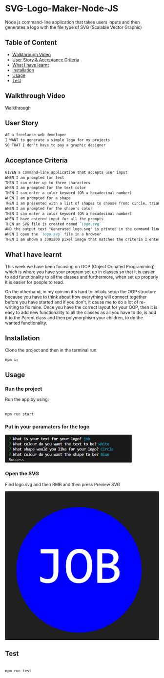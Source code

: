 # SVG-Logo-Maker-Node-JS

Node js command-line application that takes users inputs and then generates a logo with the file type of SVG (Scalable Vector Graphic)

## Table of Content

- [Walkthrough Video](#walkthrough-video)
- [User Story & Acceptance Criteria](#user-story)
- [What I have learnt](#what-i-have-learnt)
- [Installation](#installation)
- [Usage](#usage)
- [Test](#test)

## Walkthrough Video

[Walkthrough](https://youtu.be/5fnFy5SeHJE)

## User Story

```md
AS a freelance web developer
I WANT to generate a simple logo for my projects
SO THAT I don't have to pay a graphic designer
```

## Acceptance Criteria

```md
GIVEN a command-line application that accepts user input
WHEN I am prompted for text
THEN I can enter up to three characters
WHEN I am prompted for the text color
THEN I can enter a color keyword (OR a hexadecimal number)
WHEN I am prompted for a shape
THEN I am presented with a list of shapes to choose from: circle, triangle, and square
WHEN I am prompted for the shape's color
THEN I can enter a color keyword (OR a hexadecimal number)
WHEN I have entered input for all the prompts
THEN an SVG file is created named `logo.svg`
AND the output text "Generated logo.svg" is printed in the command line
WHEN I open the `logo.svg` file in a browser
THEN I am shown a 300x200 pixel image that matches the criteria I entered
```

## What I have learnt

This week we have been focusing on OOP (Object Orinated Programming) which is where you have your program set up in classes so that it is easier to add functionality to all the classes and furthermore, when set up properly it is easier for people to read.

On the otherhand, in my opinion it's hard to initialy setup the OOP structure because you have to think about how everything will connect together before you have started and if you don't, it cause me to do a lot of re-writing to fix mine. Once you have the correct layout for your OOP, then it is easy to add new functionality to all the classes as all you have to do, is add it to the Parent class and then polymorphism your children, to do the wanted functionality.

## Installation

Clone the project and then in the terminal run:

```bash
npm i;
```

## Usage

### Run the project

Run the app by using:

```bash

npm run start

```

### Put in your paramaters for the logo

![Inputting wanted Logo](./READMEImages/InquirerInputs.png)

### Open the SVG

Find logo.svg and then RMB and then press Preview SVG

![SVG](./READMEImages/SVG.png)

## Test

```bash

npm run test

```
